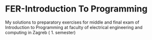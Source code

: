 # FER-Introduction To Programming
 My solutions to preparatory exercises for middle and final exam of Introduction to Programming at faculty of electrical engineering and computing in Zagreb ( 1. semester)

